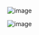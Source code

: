 ![image](https://user-images.githubusercontent.com/44913260/120378592-eac2c400-c31e-11eb-9651-d03540394f52.png)


![image](https://user-images.githubusercontent.com/44913260/120378620-f1e9d200-c31e-11eb-98d9-5b7b36f5e3f1.png)
